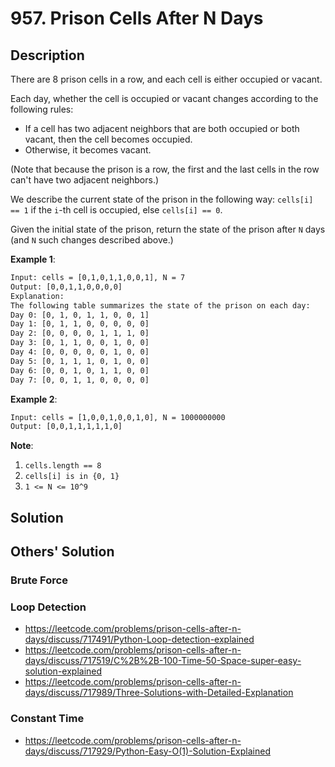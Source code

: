 # 957. Prison Cells After N Days

## Description

There are 8 prison cells in a row, and each cell is either occupied or vacant.

Each day, whether the cell is occupied or vacant changes according to the following rules:

* If a cell has two adjacent neighbors that are both occupied or both vacant, then the cell becomes occupied.
* Otherwise, it becomes vacant.

(Note that because the prison is a row, the first and the last cells in the row can't have two adjacent neighbors.)

We describe the current state of the prison in the following way: `cells[i] == 1` if the `i`-th cell is occupied, else `cells[i] == 0`.

Given the initial state of the prison, return the state of the prison after `N` days (and `N` such changes described above.)

**Example 1**:

```txt
Input: cells = [0,1,0,1,1,0,0,1], N = 7
Output: [0,0,1,1,0,0,0,0]
Explanation: 
The following table summarizes the state of the prison on each day:
Day 0: [0, 1, 0, 1, 1, 0, 0, 1]
Day 1: [0, 1, 1, 0, 0, 0, 0, 0]
Day 2: [0, 0, 0, 0, 1, 1, 1, 0]
Day 3: [0, 1, 1, 0, 0, 1, 0, 0]
Day 4: [0, 0, 0, 0, 0, 1, 0, 0]
Day 5: [0, 1, 1, 1, 0, 1, 0, 0]
Day 6: [0, 0, 1, 0, 1, 1, 0, 0]
Day 7: [0, 0, 1, 1, 0, 0, 0, 0]
```

**Example 2**:

```txt
Input: cells = [1,0,0,1,0,0,1,0], N = 1000000000
Output: [0,0,1,1,1,1,1,0]
```

**Note**:

1. `cells.length == 8`
2. `cells[i] is in {0, 1}`
3. `1 <= N <= 10^9`

## Solution

## Others' Solution

### Brute Force

### Loop Detection

* https://leetcode.com/problems/prison-cells-after-n-days/discuss/717491/Python-Loop-detection-explained
* https://leetcode.com/problems/prison-cells-after-n-days/discuss/717519/C%2B%2B-100-Time-50-Space-super-easy-solution-explained
* https://leetcode.com/problems/prison-cells-after-n-days/discuss/717989/Three-Solutions-with-Detailed-Explanation

### Constant Time

* https://leetcode.com/problems/prison-cells-after-n-days/discuss/717929/Python-Easy-O(1)-Solution-Explained

